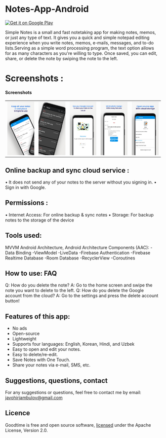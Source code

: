# Notes-App-Android
[<img src="https://play.google.com/intl/en_us/badges/static/images/badges/en_badge_web_generic.png"
    alt="Get it on Google Play"
    height="80">](https://play.google.com/store/apps/details?id=uz.javokhirjambulov.pomodoro)
    
Simple Notes is a small and fast notetaking app for making notes, memos, or just any type of text. It gives you a quick and simple notepad editing experience when you write notes, memos, e-mails, messages, and to-do lists.Serving as a simple word processing program, the text option allows for as many characters as you're willing to type. Once saved, you can edit, share, or delete the note by swiping the note to the left.
# Screenshots :
<h4>Screenshots</h4>
<table>
<tbody>
<tr>
<td> <img src="app/src/main/res/drawable/Google%20Pixel%204%20XL%20Screenshot%200.png" width="150" ></td>
<td> <img src="app/src/main/res/drawable/Google%20Pixel%204%20XL%20Screenshot%201.png" width="150" ></td>
<td> <img src="app/src/main/res/drawable/Google%20Pixel%204%20XL%20Screenshot%202.png" width="150" ></td>
<td> <img src="app/src/main/res/drawable/Google%20Pixel%204%20XL%20Screenshot%203.png" width="150" ></td>
<td> <img src="app/src/main/res/drawable/Google%20Pixel%204%20XL%20Screenshot%204.png" width="150" ></td>
</tr>
</tbody>
</table>


## Online backup and sync cloud service :
• It does not send any of your notes to the server without you signing in.
• Sign in with Google.

## Permissions :
• Internet Access: For online backup & sync notes
• Storage: For backup notes to the storage of the device

## Tools used:
MVVM Android Architecture,
Android Architecture Components (AAC):
 -Data Binding
 -ViewModel
 -LiveData
-Firebase Authentication
-Firebase Realtime Database
-Room Database
-RecyclerView
-Coroutines

## How to use: FAQ 
Q: How do you delete the note?
A: Go to the home screen and swipe the note you want to delete to the left.
Q: How do you delete the Google account from the cloud?
A: Go to the settings and press the delete account button!

## Features of this app:
<ul>
  <li> No ads</li>
<li> Open-source</li>
<li> Lightweight</li>
<li> Supports four languages: English, Korean, Hindi, and Uzbek</li>
<li> Easy to open and edit your notes.</li>
<li> Easy to delete/re-edit.</li>
<li> Save Notes with One Touch.</li>
<li> Share your notes via e-mail, SMS, etc.</li>
  </ul>


## Suggestions, questions, contact
For any suggestions or questions, feel free to contact me by email: javohirjambulov@gmail.com
## Licence
Goodtime is free and open source software, [licensed](https://github.com/JavokhirJambulov/Pomodo-App-Android/blob/main/LICENSE) under the Apache License, Version 2.0.
